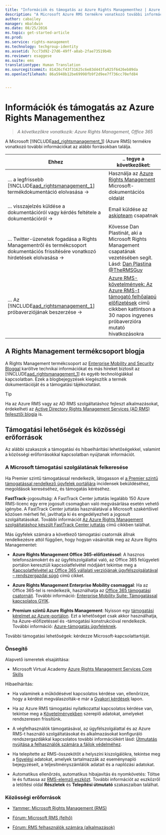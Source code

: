 ```yaml
---
title: "Információk és támogatás az Azure Rights Managementhez | Azure RMS"
description: "A Microsoft Azure RMS termékre vonatkozó további információkat az alábbi forrásokban találja. Információt találhat a termékcsoport blogjáról, a támogatási lehetőségekről, valamint arról is, hogy miként léphet kapcsolatba a Microsofttal a probléma jelentése érdekében."
author: cabailey
manager: mbaldwin
ms.date: 08/25/2016
ms.topic: get-started-article
ms.prod: 
ms.service: rights-management
ms.technology: techgroup-identity
ms.assetid: 7cc73d92-27d6-49ff-a8ab-2fae73519b4b
ms.reviewer: esaggese
ms.suite: ems
translationtype: Human Translation
ms.sourcegitcommit: 81426cf43f31625c6e83d443fa925f6426eb89da
ms.openlocfilehash: 86a5948b12be69998fb9f2d9ee7f736cc70efd84


---
```


# Információk és támogatás az Azure Rights Managementhez

>*A következőkre vonatkozik: Azure Rights Management, Office 365*

A Microsoft [!INCLUDE[aad_rightsmanagement_1](../includes/aad_rightsmanagement_1_md.md)] (Azure RMS) termékre vonatkozó további információkat az alábbi forrásokban találja.

|Ehhez|.. tegye a következőket:|
|----------------|---------------|
|… a legfrissebb [!INCLUDE[aad_rightsmanagement_1](../includes/aad_rightsmanagement_1_md.md)] termékdokumentáció elolvasása →|Használja az [Azure Rights Management](../understand-explore/azure-rights-management.md) Microsoft-dokumentációs oldalát|
|… visszajelzés küldése a dokumentációról vagy kérdés feltétele a dokumentációról →|Email küldése az [askipteam](mailto:%20askipteam@microsoft.com?subject=Documentation%20feedback) csapatnak|
|… Twitter-üzenetek fogadása a Rights Managementről és termékcsoport dokumentációs frissítésére vonatkozó hirdetések elolvasása →|Kövesse Dan Plastinát, aki a Microsoft Rights Management csapatának vezetésében segít. Lásd: [Dan Plastina @TheRMSGuy](https://twitter.com/TheRMSGuy)|
|… Az [!INCLUDE[aad_rightsmanagement_1](../includes/aad_rightsmanagement_1_md.md)] próbaverziójának beszerzése →|[Azure RMS-követelmények: Az Azure RMS-t támogató felhőalapú előfizetések](requirements-subscriptions.md) című cikkben kattintson a 30 napos ingyenes próbaverzióra mutató hivatkozásokra|


## A Rights Management termékcsoport blogja
A Rights Management termékcsoport az [Enterprise Mobility and Security Bloggal](https://blogs.technet.microsoft.com/enterprisemobility/?product=azure-rights-management-services) karöltve technikai információkat és más híreket biztosít az [!INCLUDE[aad_rightsmanagement_1](../includes/aad_rightsmanagement_1_md.md)] és egyéb technológiákkal kapcsolatban. Ezek a blogbejegyzések kiegészítik a termék dokumentációját és a támogatási tájékoztatást.

> [!TIP]
> Ha az Azure RMS vagy az AD RMS szolgáltatáshoz fejleszt alkalmazásokat, érdekelheti az [Active Directory Rights Management Services (AD RMS) fejlesztői blogja](https://blogs.msdn.microsoft.com/rms/) is.

## Támogatási lehetőségek és közösségi erőforrások
Az alábbi szakaszok a támogatási és hibaelhárítási lehetőségekkel, valamint a közösségi erőforrásokkal kapcsolatban nyújtanak információt.

### A Microsoft támogatási szolgálatának felkeresése

Ha Premier szintű támogatással rendelkezik, látogasson el [a Premier szintű támogatással rendelkező ügyfelek portáljára](https://premier.microsoft.com/) incidensek beküldéséhez, megoldások kereséséhez, és támogatás kéréséhez.

**FastTrack**-jogosultság: A FastTrack Center juttatás legalább 150 Azure RMS-licenc egy erre jogosult csomagban való megvásárlása esetén vehető igénybe. A FastTrack Center juttatás használatával a Microsoft szakértőivel közösen mérheti fel, javíthatja ki és engedélyezheti a jogosult szolgáltatásokat. További információt [Az Azure Rights Management szolgáltatáshoz készült FastTrack Center juttatás](https://technet.microsoft.com/library/mt607025.aspx) című cikkben találhat.

Más ügyfelek számára a következő támogatási csatornák állnak rendelkezésre attól függően, hogy hogyan vásárolták meg az Azure Rights Managementet:

- **Azure Rights Management Office 365-előfizetéssel**: A hasznos telefonszámokért és az ügyfélszolgálattal való, az Office 365 felügyeleti portálon keresztüli kapcsolatfelvétel módjáért tekintse meg a [Kapcsolatfelvétel az Office 365 vállalati verziójának ügyfélszolgálatával – rendszergazdai súgó](https://support.office.com/article/Contact-Office-365-for-business-support-Admin-Help-32a17ca7-6fa0-4870-8a8d-e25ba4ccfd4b) című cikket. 

- **Azure Rights Management Enterprise Mobility csomaggal**: Ha az Office 365-tel is rendelkezik, használhatja az [Office 365 támogatási csatornáit](https://support.office.com/article/Contact-Office-365-for-business-support-Admin-Help-32a17ca7-6fa0-4870-8a8d-e25ba4ccfd4b).  További információ: [Enterprise Mobility Suite: Támogatással kapcsolatos GYIK](https://technet.microsoft.com/dn932057.aspx).

- **Premium szintű Azure Rights Management**: Nyisson egy [támogatási kérelmet az Azure-portálon](https://portal.azure.com/#blade/Microsoft_Azure_Support/HelpAndSupportBlade). Ezt a lehetőséget csak akkor használhatja, ha Azure-előfizetéssel és -támogatási konstrukcióval rendelkezik. További információ: [Azure-támogatás ügyfeleknek](https://azure.microsoft.com/support/plans/). 

További támogatási lehetőségek: kérdezze Microsoft-kapcsolattartóját. 

### Önsegítő

Alapvető ismeretek elsajátítása:

- Microsoft Virtual Academy [Azure Rights Management Services Core Skills](https://mva.microsoft.com/en-us/training-courses/azure-rights-management-services-core-skills-10500?l=QLoxMwuCB_1805094681)

Hibaelhárítás:

- Ha valaminek a működésével kapcsolatos kérdése van, ellenőrizze, hogy a kérdést megválaszolták-e már a [Gyakori kérdések](faqs.md) lapon.

- Ha az Azure RMS támogatási nyilatkozattal kapcsolatos kérdése van, tekintse meg a [Követelményekben](requirements-azure-rms.md) szereplő adatokat, amelyeket rendszeresen frissítünk.

- A végfelhasználók támogatásával, az ügyfélszolgálattal és az Azure RMS-t használó szolgáltatásokat és alkalmazásokat konfiguráló rendszergazdákkal kapcsolatos további információkért lásd: [Útmutatás nyújtása a felhasználók számára a fájlok védelméhez](../deploy-use/help-users.md).

- Ha telepítette az RMS-összekötőt a helyszíni kiszolgálókra, tekintse meg a [figyelési](../deploy-use/monitor-rms-connector.md) adatokat, amelyek tartalmazzák az eseménynapló bejegyzéseit, a teljesítményszámlálók adatait és a naplózási adatokat.

- Automatikus ellenőrzés, automatikus hibajavítás és nyomkövetés: Töltse le és futtassa az [RMS-elemző eszközt](http://www.microsoft.com/en-us/download/details.aspx?id=46437). További információt az eszközről a letöltési oldal **Részletek** és **Telepítési útmutató** szakaszaiban találhat. 

### Közösségi erőforrások

-   [Yammer: Microsoft Rights Management (RMS)](http://www.yammer.com/AskIPTeam)

-   [Fórum: Microsoft RMS (felhő)](https://social.technet.microsoft.com/Forums/en-US/home?forum=rmscloud)

-   [Fórum: RMS felhasználók számára (alkalmazások)](https://social.technet.microsoft.com/Forums/en-US/home?forum=rmsapps)




<!--HONumber=Aug16_HO4-->


